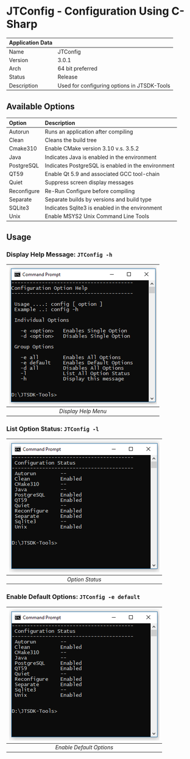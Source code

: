 # JTConfig - Configuration Using C-Sharp

| Application Data ||
| :---|:---        |
| Name             | JTConfig |
| Version          | 3.0.1 |
| Arch             | 64 bit preferred |
| Status           | Release
| Description      | Used for configuring options in JTSDK-Tools

## Available Options

| Option      | Description
| :---        | :--- |
| Autorun     | Runs an application after compiling
| Clean       | Cleans the build tree
| Cmake310    | Enable CMake version 3.10 v.s. 3.5.2
| Java        | Indicates Java is enabled in the environment
| PostgreSQL  | Indicates PostgreSQL is enabled in the environment
| QT59        | Enable Qt 5.9 and associated GCC tool-chain
| Quiet       | Suppress screen display messages
| Reconfigure | Re-Run Configure before compiling
| Separate    | Separate builds by versions and build type
| SQLite3     | Indicates Sqlite3 is enabled in the environment
| Unix        | Enable MSYS2 Unix Command Line Tools

## Usage

### Display Help Message: `JTConfig -h`

| ![Option Help Menu](images/JTConfig/options.1.PNG?raw=true) |
|:--:|
| *Display Help Menu* |

### List Option Status: `JTConfig -l`

| ![Option Status](images/JTConfig/options.2.PNG?raw=true) |
|:--:|
| *Option Status* |

### Enable Default Options: `JTConfig -e default`

| ![Set Default Options](images/JTConfig/options.2.PNG?raw=true) |
|:--:|
| *Enable Default Options* |
